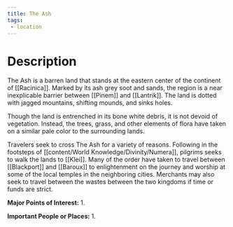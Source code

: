 ```yaml
---
title: The Ash
tags:
 - location
---
```

# Description
The Ash is a barren land that stands at the eastern center of the continent of [[Racinica]]. Marked by its ash grey soot and sands, the region is a near inexplicable barrier between [[Pinem]] and [[Lantrik]]. The land is dotted with jagged mountains, shifting mounds, and sinks holes.

Though the land is entrenched in its bone white debris, it is not devoid of vegetation. Instead, the trees, grass, and other elements of flora have taken on a similar pale color to the surrounding lands.  

Travelers seek to cross The Ash for a variety of reasons. Following in the footsteps of [[content/World Knowledge/Divinity/Numera]], pilgrims seeks to walk the lands to [[Klei]]. Many of the order have taken to travel between [[Blackport]] and [[Baroux]] to enlightenment on the journey and worship at some of the local temples in the neighboring cities. Merchants may also seek to travel between the wastes between the two kingdoms if time or funds are strict.

**Major Points of Interest:**
1.  

**Important People or Places:**
1.  
